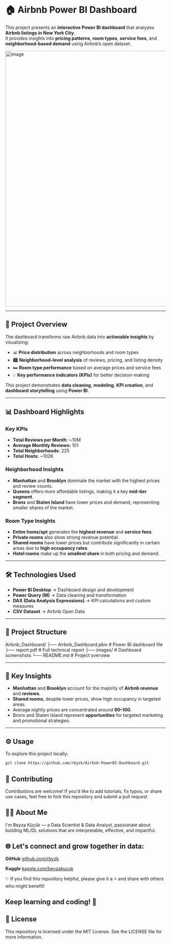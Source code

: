 # 🏠 Airbnb Power BI Dashboard

This project presents an **interactive Power BI dashboard** that analyzes **Airbnb listings in New York City**.  
It provides insights into **pricing patterns**, **room types**, **service fees**, and **neighborhood-based demand** using Airbnb’s open dataset.


<img width="1438" height="803" alt="image" src="https://github.com/user-attachments/assets/21bddaa0-db83-4c7d-8548-7a39c09ff31b" />

---

## 📝 Project Overview

The dashboard transforms raw Airbnb data into **actionable insights** by visualizing:

- 📊 **Price distribution** across neighborhoods and room types  
- 🏙️ **Neighborhood-level analysis** of reviews, pricing, and listing density  
- 🛏️ **Room type performance** based on average prices and service fees  
- 💡 **Key performance indicators (KPIs)** for better decision-making  

This project demonstrates **data cleaning**, **modeling**, **KPI creation**, and **dashboard storytelling** using **Power BI**.

---

## 📊 Dashboard Highlights

### **Key KPIs**
- **Total Reviews per Month:** ~10M  
- **Average Monthly Reviews:** 101  
- **Total Neighborhoods:** 225  
- **Total Hosts:** ~102K  

### **Neighborhood Insights**
- **Manhattan** and **Brooklyn** dominate the market with the highest prices and review counts.
- **Queens** offers more affordable listings, making it a key **mid-tier segment**.
- **Bronx** and **Staten Island** have lower prices and demand, representing smaller shares of the market.

### **Room Type Insights**
- **Entire home/apt** generates the **highest revenue** and **service fees**.
- **Private rooms** also show strong revenue potential.
- **Shared rooms** have lower prices but contribute significantly in certain areas due to **high occupancy rates**.
- **Hotel rooms** make up the **smallest share** in both pricing and demand.

---

## 🛠️ Technologies Used

- **Power BI Desktop** → Dashboard design and development  
- **Power Query (M)** → Data cleaning and transformation  
- **DAX (Data Analysis Expressions)** → KPI calculations and custom measures  
- **CSV Dataset** → Airbnb Open Data  

---

## 📂 Project Structure

Airbnb_Dashboard/
├── Airbnb_Dashboard.pbix # Power BI dashboard file
├── report.pdf # Full technical report
├── images/ # Dashboard screenshots
└── README.md # Project overview


---

## 📌 Key Insights

- **Manhattan** and **Brooklyn** account for the majority of **Airbnb revenue** and **reviews**.
- **Shared rooms**, despite lower prices, show high occupancy in targeted areas.
- Average nightly prices are concentrated around **$90–$100**.
- Bronx and Staten Island represent **opportunities** for targeted marketing and promotional strategies.

---

## ⚙️ Usage

To explore this project locally:

```bash
git clone https://github.com/rbyzk/Airbnb-PowerBI-Dashboard.git
```

## 🤝 Contributing
Contributions are welcome! If you'd like to add tutorials, fix typos, or share use cases, feel free to fork this repository and submit a pull request.


## 👩‍💻 About Me
I'm Beyza Küçük — a Data Scientist & Data Analyst, passionate about building ML/DL solutions that are interpretable, effective, and impactful.


## 🌐 Let's connect and grow together in data:

**GitHub** [github.com/rbyzk](https://github.com/rbyzk)

**Kaggle** [kaggle.com/beyzakucuk](https://www.kaggle.com/beyzakucuk)

✨ If you find this repository helpful, please give it a ⭐ and share with others who might benefit!


Keep learning and coding! 🚀
---


## 📜 License
This repository is licensed under the MIT License. See the LICENSE file for more information.
